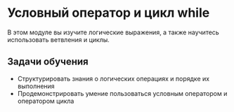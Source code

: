 # Условный оператор и цикл while
В этом модуле вы изучите логические выражения, а также научитесь использовать ветвления и циклы.

## Задачи обучения
- Структурировать знания о логических операциях и порядке их выполнения
- Продемонстрировать умение пользоваться условным оператором и оператором цикла
